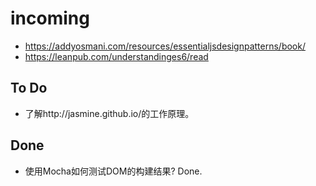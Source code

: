 # incoming

* https://addyosmani.com/resources/essentialjsdesignpatterns/book/
* https://leanpub.com/understandinges6/read

To Do
-----
* 了解http://jasmine.github.io/的工作原理。

Done
----
* 使用Mocha如何测试DOM的构建结果? Done. 

